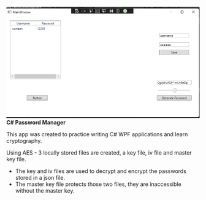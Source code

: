 ![Preview of Current App](AN17QCk.png)
**C# Password Manager**

This app was created to practice writing C# WPF applications and learn cryptography.

Using AES - 3 locally stored files are created, a key file, iv file and master key file.
- The key and iv files are used to decrypt and encrypt the passwords stored in a json file.
- The master key file protects those two files, they are inaccessible without the master key.
